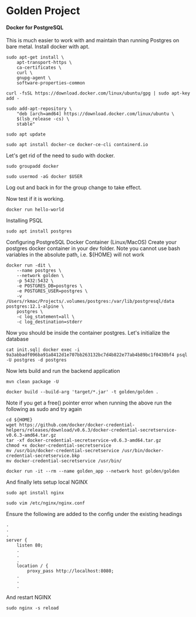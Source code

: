 # Golden Project

#### Docker for PostgreSQL
This is much easier to work with and maintain than running Postgres on bare metal. Install docker with apt.

    sudo apt-get install \                                                  
        apt-transport-https \
        ca-certificates \
        curl \
        gnupg-agent \
        software-properties-common

    curl -fsSL https://download.docker.com/linux/ubuntu/gpg | sudo apt-key add -

    sudo add-apt-repository \                                                   
        "deb [arch=amd64] https://download.docker.com/linux/ubuntu \
        $(lsb_release -cs) \
        stable"

    sudo apt update

    sudo apt install docker-ce docker-ce-cli containerd.io

Let's get rid of the need to sudo with docker.

    sudo groupadd docker

    sudo usermod -aG docker $USER

Log out and back in for the group change to take effect.

Now test if it is working.

    docker run hello-world

Installing PSQL

    sudo apt install postgres

Configuring PostgreSQL Docker Container (Linux/MacOS)
Create your postgres docker container in your dev folder. Note you cannot use bash variables in the absolute path, i.e. ${HOME} will not work

    docker run -dit \
        --name postgres \
        --network golden \
        -p 5432:5432 \
        -e POSTGRES_DB=postgres \
        -e POSTGRES_USER=postgres \
        -v /Users/rkmac/Projects/.volumes/postgres:/var/lib/postgresql/data postgres:12.1-alpine \
        postgres \
        -c log_statement=all \
        -c log_destination=stderr

Now you should be inside the container postgres. Let's initialize the database

    cat init.sql| docker exec -i 9a3abbadf096ba91a8412d1e707bb263132bc7d4b822e77ab4b89bc1f0430bf4 psql -U postgres -d postgres

Now lets build and run the backend application
    
    mvn clean package -U

    docker build --build-arg 'target/*.jar' -t golden/golden .

Note if you get a free() pointer error when running the above run the following as sudo and try again
    
    cd ${HOME}
    wget https://github.com/docker/docker-credential-helpers/releases/download/v0.6.3/docker-credential-secretservice-v0.6.3-amd64.tar.gz
    tar -xf docker-credential-secretservice-v0.6.3-amd64.tar.gz
    chmod +x docker-credential-secretservice
    mv /usr/bin/docker-credential-secretservice /usr/bin/docker-credential-secretservice.bkp
    mv docker-credential-secretservice /usr/bin/

    docker run -it --rm --name golden_app --network host golden/golden

And finally lets setup local NGINX

    sudo apt install nginx

    sudo vim /etc/nginx/nginx.conf

Ensure the following are added to the config under the existing headings

    .
    .
    .
    server {
        listen 80;
        .
        .
        .
        location / {
            proxy_pass http://localhost:8080;
        .
        .
        .
    
And restart NGINX
    
    sudo nginx -s reload